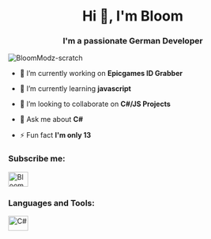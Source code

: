 <h1 align="center">Hi 👋, I'm Bloom</h1>
<h3 align="center">I'm a passionate German Developer</h3>

<p align="left"> <img src="https://komarev.com/ghpvc/?username=BloomModz-scratch&label=Profile%20views&color=0e75b6&style=flat" alt="BloomModz-scratch" /> </p>

- 🔭 I’m currently working on **Epicgames ID Grabber**

- 🌱 I’m currently learning **javascript**

- 👯 I’m looking to collaborate on **C#/JS Projects**

- 💬 Ask me about **C#**

- ⚡ Fun fact **I'm only 13**

<h3 align="left">Subscribe me:</h3>
<p align="left">
<a href="https://www.youtube.com/channel/UCbCAR-r75P8BYR88NXOkHYQ" target="blank"><img align="center" src="https://raw.githubusercontent.com/rahuldkjain/github-profile-readme-generator/master/src/images/icons/Social/youtube.svg" alt="BloomModz" height="30" width="40" /></a>
</p>

<h3 align="left">Languages and Tools:</h3>
<a href="https://docs.microsoft.com/en-us/dotnet/csharp/" target="blank"><img align="center" src+"https://cdn.discordapp.com/attachments/925843962504282162/962372969034833921/68747470733a2f2f646576656c6f7065722e6665646f726170726f6a6563742e6f72672f7374617469632f6c6f676f2f6373.svg" alt="C#" height="30" width="40" /></a>
